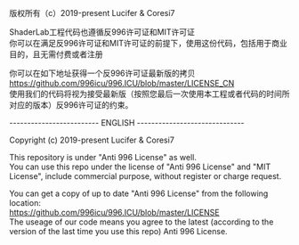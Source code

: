 版权所有（c）2019-present Lucifer & Coresi7  
  
ShaderLab工程代码也遵循反996许可证和MIT许可证  
你可以在满足反996许可证和MIT许可证的前提下，使用这份代码，包括用于商业目的，且无需付费或者注册  
  
你可以在如下地址获得一个反996许可证最新版的拷贝  
https://github.com/996icu/996.ICU/blob/master/LICENSE_CN  
使用我们的代码将视为接受最新版（按照您最后一次使用本工程或者代码的时间所对应的版本）反996许可证的约束。  


------------------------- ENGLISH ------------------------------


Copyright (c) 2019-present Lucifer & Coresi7  

This repository is under "Anti 996 License" as well.  
You can use this repo under the license of "Anti 996 License" and "MIT License", include commercial purpose, without register or charge request.  
  
You can get a copy of up to date "Anti 996 License" from the following location:  
https://github.com/996icu/996.ICU/blob/master/LICENSE  
The useage of our code means you agree to the latest (according to the version of the last time you use this repo) Anti 996 License.  
